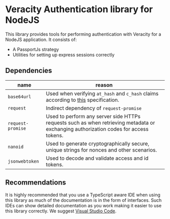 # Veracity Authentication library for NodeJS
This library provides tools for performing authentication with Veracity for a NodeJS application. It consists of:

- A PassportJs strategy
- Utilities for setting up express sessions correctly

## Dependencies
name|reason
-|-
`base64url`|Used when verifying `at_hash` and `c_hash` claims according to [this](https://openid.net/specs/openid-connect-core-1_0.html#HybridIDToken) specification.
`request`|Indirect dependency of `request-promise`
`request-promise`|Used to perform any server side HTTPs requests such as when retrieving metadata or exchanging authorization codes for access tokens.
`nanoid`|Used to generate cryptographically secure, unique strings for nonces and other scenarios.
`jsonwebtoken`|Used to decode and validate access and id tokens.

## Recommendations
It is highly recommended that you use a TypeScript aware IDE when using this library as much of the documentation is in the form of interfaces. Such IDEs can show detailed documentation as you work making it easier to use this library correctly. We suggest [Visual Studio Code](https://code.visualstudio.com/).